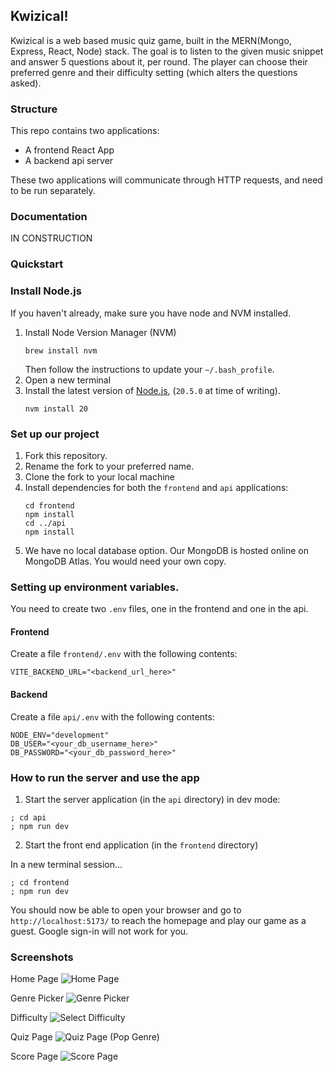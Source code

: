 ## Kwizical!

Kwizical is a web based music quiz game, built in the MERN(Mongo, Express, React, Node) stack.
The goal is to listen to the given music snippet and answer 5 questions about it, per round.
The player can choose their preferred genre and their difficulty setting (which alters the questions asked).

### Structure

This repo contains two applications:

- A frontend React App
- A backend api server

These two applications will communicate through HTTP requests, and need to be
run separately.

### Documentation

IN CONSTRUCTION

### Quickstart

### Install Node.js

If you haven't already, make sure you have node and NVM installed.

1. Install Node Version Manager (NVM)
   ```
   brew install nvm
   ```
   Then follow the instructions to update your `~/.bash_profile`.
2. Open a new terminal
3. Install the latest version of [Node.js](https://nodejs.org/en/), (`20.5.0` at
   time of writing).
   ```
   nvm install 20
   ```

### Set up our project

1. Fork this repository.
2. Rename the fork to your preferred name.
3. Clone the fork to your local machine
4. Install dependencies for both the `frontend` and `api` applications:
   ```
   cd frontend
   npm install
   cd ../api
   npm install
   ```
6. We have no local database option. Our MongoDB is hosted online on MongoDB Atlas.
You would need your own copy.

### Setting up environment variables.

You need to create two `.env` files, one in the frontend and one in the api.

#### Frontend

Create a file `frontend/.env` with the following contents:

```
VITE_BACKEND_URL="<backend_url_here>"
```

#### Backend

Create a file `api/.env` with the following contents:

```
NODE_ENV="development"
DB_USER="<your_db_username_here>"
DB_PASSWORD="<your_db_password_here>"
```

### How to run the server and use the app

1. Start the server application (in the `api` directory) in dev mode:

```
; cd api
; npm run dev
```

2. Start the front end application (in the `frontend` directory)

In a new terminal session...

```
; cd frontend
; npm run dev
```

You should now be able to open your browser and go to
`http://localhost:5173/` to reach the homepage and play our game
as a guest. Google sign-in will not work for you.

### Screenshots

Home Page
![Home Page](https://github.com/katrinamichanicou/kwizical-mern/blob/main/Screen1-HomePage.png)

Genre Picker
![Genre Picker](https://github.com/katrinamichanicou/kwizical-mern/blob/main/Screen2-HomePage-GenrePicker.png)

Difficulty
![Select Difficulty](https://github.com/katrinamichanicou/kwizical-mern/blob/main/Screen3-HomePage-Difficulty.png)

Quiz Page
![Quiz Page (Pop Genre)](https://github.com/katrinamichanicou/kwizical-mern/blob/main/Screen4-QuizPage.png)

Score Page
![Score Page](https://github.com/katrinamichanicou/kwizical-mern/blob/main/Screen5-ScorePage.png)
